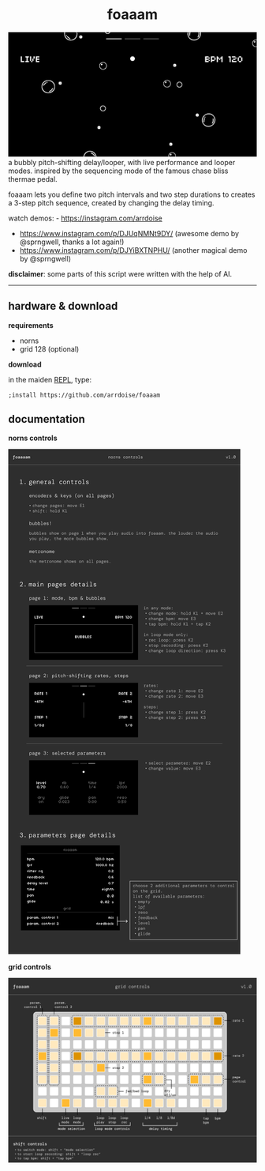 <h1 align="center">foaaam</h1>

![foaaam norns main screen image, bubbles](/doc/foaaam_mainscreen.png)
a bubbly pitch-shifting delay/looper, with live performance and looper modes. inspired by the sequencing mode of the famous chase bliss thermae pedal. 

foaaam lets you define two pitch intervals and two step durations to creates a 3-step pitch sequence, created by changing the delay timing.

watch demos: 
- https://instagram.com/arrdoise
- https://www.instagram.com/p/DJUqNMNt9DY/ (awesome demo by @sprngwell, thanks a lot again!)
- https://www.instagram.com/p/DJYiBXTNPHU/ (another magical demo by @sprngwell)

**disclaimer**: some parts of this script were written with the help of AI.

---
## hardware & download

**requirements**

- norns
- grid 128 (optional)

**download**

in the maiden [REPL](https://monome.org/docs/norns/image/wifi_maiden-images/install-repl.png), type:

```
;install https://github.com/arrdoise/foaaam
```

## documentation
**norns controls**

![foaaam norns control documentation image, norns screen](/doc/norns_controls.png)

**grid controls**

![foaaam grid control documentation image, grid diagram](/doc/grid_128_controls.png)

